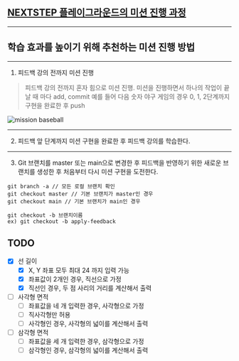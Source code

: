 ## [NEXTSTEP 플레이그라운드의 미션 진행 과정](https://github.com/next-step/nextstep-docs/blob/master/playground/README.md)

---
## 학습 효과를 높이기 위해 추천하는 미션 진행 방법

---
1. 피드백 강의 전까지 미션 진행 
> 피드백 강의 전까지 혼자 힘으로 미션 진행. 미션을 진행하면서 하나의 작업이 끝날 때 마다 add, commit
> 예를 들어 다음 숫자 야구 게임의 경우 0, 1, 2단계까지 구현을 완료한 후 push

![mission baseball](https://raw.githubusercontent.com/next-step/nextstep-docs/master/playground/images/mission_baseball.png)

---
2. 피드백 앞 단계까지 미션 구현을 완료한 후 피드백 강의를 학습한다.

---
3. Git 브랜치를 master 또는 main으로 변경한 후 피드백을 반영하기 위한 새로운 브랜치를 생성한 후 처음부터 다시 미션 구현을 도전한다.

```
git branch -a // 모든 로컬 브랜치 확인
git checkout master // 기본 브랜치가 master인 경우
git checkout main // 기본 브랜치가 main인 경우

git checkout -b 브랜치이름
ex) git checkout -b apply-feedback
```

## TODO

- [x] 선 길이
    - [x] X, Y 좌표 모두 최대 24 까지 입력 가능
    - [x] 좌표값이 2개인 경우, 직선으로 가정
    - [x] 직선인 경우, 두 점 사리의 거리를 계산해서 출력
- [ ] 사각형 면적
    - [ ] 좌표값을 네 개 입력한 경우, 사각형으로 가정
    - [ ] 직사각형만 허용
    - [ ] 사각형인 경우, 사각형의 넓이를 계산해서 출력
- [ ] 삼각형 면적
    - [ ] 좌표값을 세 개 입력한 경우, 삼각형으로 가정
    - [ ] 삼각형인 경우, 삼각형의 넓이를 계산해서 출력